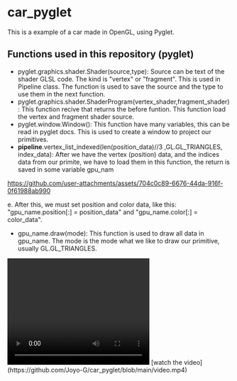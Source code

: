 # car_pyglet
This is a example of a car made in OpenGL, using Pyglet.

## Functions used in this repository (pyglet)
- pyglet.graphics.shader.Shader(source,type): Source can be text of the shader GLSL code. The kind is "vertex" or "fragment". This is used in Pipeline class. The function is used to save the source and the type to use them in the next function.
- pyglet.graphics.shader.ShaderProgram(vertex_shader,fragment_shader): This function recive that returns the before funtion. This function load the vertex and fragment shader source.
- pyglet.window.Window(): This function have many variables, this can be read in pyglet docs. This is used to create a window to project our primitives.
- **pipeline**.vertex_list_indexed(len(position_data)//3 ,GL.GL_TRIANGLES, index_data): After we have the vertex (position) data, and the indices data from our primite, we have to load them in this function, the return is saved in some variable gpu_nam

https://github.com/user-attachments/assets/704c0c89-6676-44da-916f-0f61988ab990

e. After this, we must set position and color data, like this: "gpu_name.position[:] = position_data" and "gpu_name.color[:] = color_data". 
- gpu_name.draw(mode): This function is used to draw all data in gpu_name. The mode is the mode what we like to draw our primitive, usually GL.GL_TRIANGLES.

<video width="320" height="240" controls>
      <source src="video.mp4" type="video/mp4">
      Your browser does not support the video tag.
    
</video>
[watch the video](https://github.com/Joyo-G/car_pyglet/blob/main/video.mp4)
